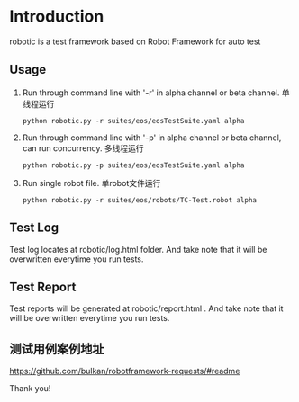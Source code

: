 # Introduction
 robotic is a test framework based on Robot Framework for auto test

## Usage

1. Run through command line with '-r' in alpha channel or beta channel. 单线程运行

	``python robotic.py -r suites/eos/eosTestSuite.yaml alpha``


2. Run through command line with '-p' in alpha channel or beta channel, can run concurrency. 多线程运行

	``python robotic.py -p suites/eos/eosTestSuite.yaml alpha``


3. Run single robot file. 单robot文件运行

    ``python robotic.py -r suites/eos/robots/TC-Test.robot alpha``

## Test Log
Test log locates at robotic/log.html folder. And take note that it will be overwritten everytime you run tests.

## Test Report
Test reports will be generated at robotic/report.html . And take note that it will be overwritten everytime you run tests.

## 测试用例案例地址
https://github.com/bulkan/robotframework-requests/#readme

Thank you!
